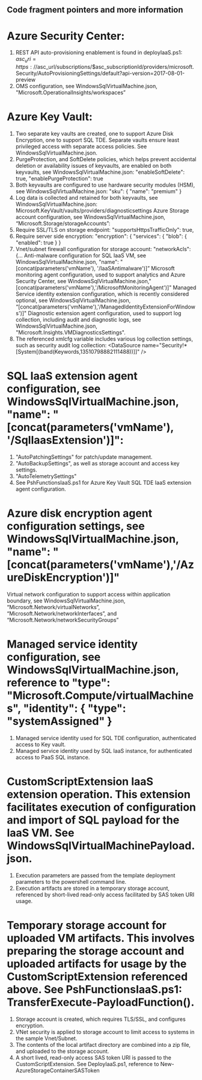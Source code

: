 ## Code fragment pointers and more information

# Azure Security Center:
1.	REST API auto-provisioning enablement is found in deployIaaS.ps1:
$asc_uri = https://$asc_url/subscriptions/$asc_subscriptionId/providers/microsoft.Security/AutoProvisioningSettings/default?api-version=2017-08-01-preview
2.	OMS configuration, see WindowsSqlVirtualMachine.json, "Microsoft.OperationalInsights/workspaces”

# Azure Key Vault:
1.	Two separate key vaults are created, one to support Azure Disk Encryption, one to support SQL TDE.  Separate vaults ensure least privileged access with separate access policies.  See WindowsSqlVirtualMachine.json.
2.	PurgeProtection, and SoftDelete policies, which helps prevent accidental deletion or availability issues of keyvaults, are enabled on both keyvaults, see WindowsSqlVirtualMachine.json:
        "enableSoftDelete": true, "enablePurgeProtection": true
3.	Both keyvaults are configured to use hardware security modules (HSM), see WindowsSqlVirtualMachine.json:
        "sku": { "name": "premium" }
4.	Log data is collected and retained for both keyvaults, see WindowsSqlVirtualMachine.json:
Microsoft.KeyVault/vaults/providers/diagnosticsettings
Azure Storage account configuration, see WindowsSqlVirtualMachine.json, “Microsoft.Storage/storageAccounts”:
1.	Require SSL/TLS on storage endpoint:
"supportsHttpsTrafficOnly": true,
2.	Require server side encryption:
        "encryption": { "services": {  "blob": {  "enabled": true }  }
3.	Vnet/subnet firewall configuration for storage account:
       "networkAcls": {…
Anti-malware configuration for SQL IaaS VM, see WindowsSqlVirtualMachine.json, "name": "[concat(parameters('vmName'), '/IaaSAntimalware')]”
Microsoft monitoring agent configuration, used to support analytics and Azure Security Center, see WindowsSqlVirtualMachine.json,"[concat(parameters('vmName'),'/MicrosoftMonitoringAgent')]"
Managed Service identity extension configuration, which is recently considered optional, see WindowsSqlVirtualMachine.json, “[concat(parameters('vmName'),'/ManagedIdentityExtensionForWindows')]"
Diagnostic extension agent configuration, used to support log collection, including audit and diagnostic logs, see WindowsSqlVirtualMachine.json, "Microsoft.Insights.VMDiagnosticsSettings".
1.	The referenced xmlcfg variable includes various log collection settings, such as security audit log collection: <DataSource name=\"Security!*[System[(band(Keywords,13510798882111488))]]\" />

# SQL IaaS extension agent configuration, see WindowsSqlVirtualMachine.json, "name": "[concat(parameters('vmName'), '/SqlIaasExtension')]":
1.	"AutoPatchingSettings" for patch/update management.
2.	"AutoBackupSettings", as well as storage account and access key settings.
3.	"AutoTelemetrySettings"
4.	See PshFunctionsIaaS.ps1 for Azure Key Vault SQL TDE IaaS extension agent configuration.

# Azure disk encryption agent configuration settings, see WindowsSqlVirtualMachine.json, "name": "[concat(parameters('vmName'),'/AzureDiskEncryption')]"

Virtual network configuration to support access within application boundary, see WindowsSqlVirtualMachine.json, “Microsoft.Network/virtualNetworks”, “Microsoft.Network/networkInterfaces”, and “Microsoft.Network/networkSecurityGroups”

# Managed service identity configuration, see WindowsSqlVirtualMachine.json, reference to "type": "Microsoft.Compute/virtualMachines",  "identity": {  "type": "systemAssigned"  }
1.	Managed service identity used for SQL TDE configuration, authenticated access to Key vault.
2.	Managed service identity used by SQL IaaS instance, for authenticated access to PaaS SQL instance.

# CustomScriptExtension IaaS extension operation.  This extension facilitates execution of configuration and import of SQL payload for the IaaS VM.  See WindowsSqlVirtualMachinePayload.json.
1.	Execution parameters are passed from the template deployment parameters to the powershell command line.
2.	Execution artifacts are stored in a temporary storage account, referenced by short-lived read-only access facilitated by SAS token URI usage.

# Temporary storage account for uploaded VM artifacts.  This involves preparing the storage account and uploaded artifacts for usage by the CustomScriptExtension referenced above.  See PshFunctionsIaaS.ps1: TransferExecute-PayloadFunction().
1.	Storage account is created, which requires TLS/SSL, and configures encryption.
2.	VNet security is applied to storage account to limit access to systems in the sample Vnet/Subnet.
3.	The contents of the local artifact directory are combined into a zip file, and uploaded to the storage account.
4.	A short lived, read-only access SAS token URI is passed to the CustomScriptExtension.  See DeployIaaS.ps1, reference to New-AzureStorageContainerSASToken
